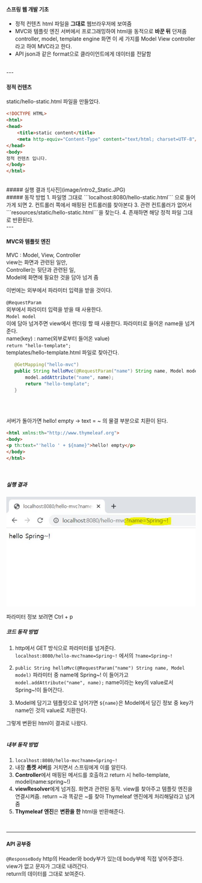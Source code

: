 #### 스프링 웹 개발 기초
* 정적 컨텐츠
html 파일을 **그대로** 웹브라우저에 보여줌
* MVC와 템플릿 엔진
서버에서 프로그래밍하여 html을 동적으로 **바꾼 뒤** 던져줌
controller, model, template engine 화면 이 세 가지를 Model View controller라고 하여 MVC라고 한다.
* API
json과 같은 format으로 클라이언트에게 데이터를 전달함
<br>
---

#### 정적 컨텐츠

static/hello-static.html 파일을 만들었다.
```html
<!DOCTYPE HTML>
<html>
<head>
    <title>static content</title>
    <meta http-equiv="Content-Type" content="text/html; charset=UTF-8"/>
</head>
<body>
정적 컨텐츠 입니다.
</body>
</html>
```
<br>
##### 실행 결과
![사진](image/intro2_Static.JPG)


<br>
##### 동작 방법
1. 파일명 그대로 ```localhost:8080/hello-static.html``` 으로 들어가게 되면
2. 컨트롤러 쪽에서 매핑된 컨트롤러를 찾아본다
3. 관련 컨트롤러가 없어서 ```resources/static/hello-static.html```을 찾는다.
4. 존재하면 해당 정적 파일 그대로 반환된다.
<br>
---

#### MVC와 템플릿 엔진
MVC : Model, View, Controller<br>
view는 화면과 관련된 일만,<br>
Controller는 뒷단과 관련된 일,<br>
Model에 화면에 필요한 것을 담아 넘겨 줌
<br>

이번에는 외부에서 파라미터 입력을 받을 것이다.<br>

```@RequestParam```<br>
외부에서 파라미터 입력을 받을 때 사용한다.
<br> 
```Model model```<br>
이에 담아 넘겨주면 view에서 렌더링 할 때 사용한다.
파라미터로 들어온 name을 넘겨준다.<br>
name(key) : name(외부로부터 들어온 value)<br>
```return "hello-template";```<br>
templates/hello-template.html 파일로 찾아간다.

 ```java
    @GetMapping("hello-mvc")
    public String helloMvc(@RequestParam("name") String name, Model model){
        model.addAttribute("name", name);
        return "hello-template";
    }
```
<br><br>

서버가 돌아가면 hello! empty -> text = ~ 의 물결 부분으로 치환이 된다.

```html
<html xmlns:th="http://www.thymeleaf.org">
<body>
<p th:text="'hello ' + ${name}">hello! empty</p>
</body>
</html>
```
<br>

##### 실행 결과

![사진](image/intro2_MVC.JPG)


파라미터 정보 보려면 Ctrl + p


##### 코드 동작 방법
1. http에서 GET 방식으로 파라미터를 넘겨준다.<br>
    ```localhost:8080/hello-mvc?name=Spring~!``` 에서의 ```?name=Spring~!```
2. ```public String helloMvc(@RequestParam("name") String name, Model model)``` 파라미터 중 name에 Spring~! 이 들어가고<br>
    ```model.addAttribute("name", name);``` name이라는 key의 value로서 Spring~!이 들어간다.<br>

3. Model에 담기고 템플릿으로 넘어가면 ```${name}```은 Model에서 담긴 정보 중  key가 name인 것의 value로 치환한다.

그렇게 변환된 html이 결과로 나왔다.<br><br>

##### 내부 동작 방법
1. ```localhost:8080/hello-mvc?name=Spring~!```
2. 내장 **톰켓 서버**를 거치면서 스프링에게 이를 알린다.
3. **Controller**에서 매핑된 메서드를 호출하고 return 시 hello-template, model(name:spring~!)
4. **viewResolver**에게 넘겨짐. 화면과 관련된 동작. view를 찾아주고 템플릿 엔진을 연결시켜줌. return ~과 똑같은 ~를 찾아 Thymeleaf 엔진에게 처리해달라고 넘겨줌
5. **Thymeleaf 엔진**은 **변환을 한** html을 반환해준다.


<br>

---

#### API 공부중

```@ResponseBody```
http의 Header와 body부가 있는데 body부에 직접 넣어주겠다.
view가 없고 문자가 그대로 내려간다.
<br> return의 데이터를 그대로 보여준다.